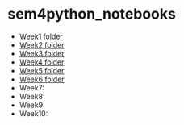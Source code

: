 # sem4python_notebooks  
  
* [Week1 folder](https://github.com/Tunoc/sem4python_notebooks/tree/master/Week1)  
* [Week2 folder](https://github.com/Tunoc/sem4python_notebooks/tree/master/Week2)  
* [Week3 folder](https://github.com/Tunoc/sem4python_notebooks/tree/master/Week3)  
* [Week4 folder](https://github.com/Tunoc/sem4python_notebooks/tree/master/Week4)  
* [Week5 folder](https://github.com/Tunoc/sem4python_notebooks/tree/master/Week5)  
* [Week6 folder](https://github.com/Tunoc/sem4python_notebooks/tree/master/Week6)  
* Week7:  
* Week8:  
* Week9:  
* Week10:  
